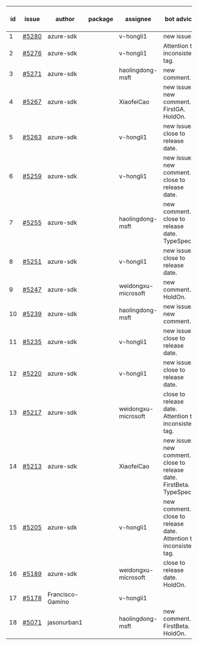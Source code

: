 | id | issue | author | package | assignee | bot advice | created date of issue | target release date | date from target |
| ------ | ------ | ------ | ------ | ------ | ------ | ------ | ------ | :-----: |
| 1 | [#5280](https://github.com/Azure/sdk-release-request/issues/5280) | azure-sdk |  | v-hongli1 | new issue. | 06-18 | 06-28 |  |
| 2 | [#5276](https://github.com/Azure/sdk-release-request/issues/5276) | azure-sdk |  | v-hongli1 | Attention to inconsistent tag. | 06-14 | 07-26 |  |
| 3 | [#5271](https://github.com/Azure/sdk-release-request/issues/5271) | azure-sdk |  | haolingdong-msft | new comment. | 06-11 | 06-28 |  |
| 4 | [#5267](https://github.com/Azure/sdk-release-request/issues/5267) | azure-sdk |  | XiaofeiCao | new issue. new comment. FirstGA. HoldOn. | 06-11 | 06-24 |  |
| 5 | [#5263](https://github.com/Azure/sdk-release-request/issues/5263) | azure-sdk |  | v-hongli1 | new issue. close to release date. | 06-11 | 06-21 | 1 |
| 6 | [#5259](https://github.com/Azure/sdk-release-request/issues/5259) | azure-sdk |  | v-hongli1 | new issue. new comment. close to release date. | 06-06 | 06-21 | 1 |
| 7 | [#5255](https://github.com/Azure/sdk-release-request/issues/5255) | azure-sdk |  | haolingdong-msft | new comment. close to release date. TypeSpec. | 06-05 | 06-21 | 1 |
| 8 | [#5251](https://github.com/Azure/sdk-release-request/issues/5251) | azure-sdk |  | v-hongli1 | new issue. close to release date. | 06-05 | 06-21 | 1 |
| 9 | [#5247](https://github.com/Azure/sdk-release-request/issues/5247) | azure-sdk |  | weidongxu-microsoft | new comment. HoldOn. | 06-05 | 06-27 |  |
| 10 | [#5239](https://github.com/Azure/sdk-release-request/issues/5239) | azure-sdk |  | haolingdong-msft | new issue. new comment. | 06-04 | 06-07 |  |
| 11 | [#5235](https://github.com/Azure/sdk-release-request/issues/5235) | azure-sdk |  | v-hongli1 | new issue. close to release date. | 06-04 | 06-21 | 1 |
| 12 | [#5220](https://github.com/Azure/sdk-release-request/issues/5220) | azure-sdk |  | v-hongli1 | new issue. close to release date. | 05-22 | 06-21 | 1 |
| 13 | [#5217](https://github.com/Azure/sdk-release-request/issues/5217) | azure-sdk |  | weidongxu-microsoft | close to release date. Attention to inconsistent tag. | 05-21 | 06-21 | 1 |
| 14 | [#5213](https://github.com/Azure/sdk-release-request/issues/5213) | azure-sdk |  | XiaofeiCao | new issue. new comment. close to release date. FirstBeta. TypeSpec. | 05-21 | 06-21 | 1 |
| 15 | [#5205](https://github.com/Azure/sdk-release-request/issues/5205) | azure-sdk |  | v-hongli1 | new comment. close to release date. Attention to inconsistent tag. | 05-15 | 06-21 | 1 |
| 16 | [#5189](https://github.com/Azure/sdk-release-request/issues/5189) | azure-sdk |  | weidongxu-microsoft | close to release date. HoldOn. | 05-08 | 06-21 | 1 |
| 17 | [#5178](https://github.com/Azure/sdk-release-request/issues/5178) | Francisco-Gamino |  | v-hongli1 |  | 05-02 | fail to get. |  |
| 18 | [#5071](https://github.com/Azure/sdk-release-request/issues/5071) | jasonurban1 |  | haolingdong-msft | new comment. FirstBeta. HoldOn. | 03-22 | 05-24 |  |
